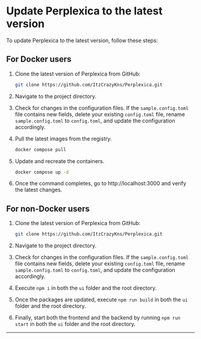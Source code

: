 # Update Perplexica to the latest version

To update Perplexica to the latest version, follow these steps:

## For Docker users

1. Clone the latest version of Perplexica from GitHub:

   ```bash
   git clone https://github.com/ItzCrazyKns/Perplexica.git
   ```

2. Navigate to the project directory.

3. Check for changes in the configuration files. If the `sample.config.toml` file contains new fields, delete your existing `config.toml` file, rename `sample.config.toml` to `config.toml`, and update the configuration accordingly.

4. Pull the latest images from the registry.

   ```bash
   docker compose pull
   ```

5. Update and recreate the containers.

   ```bash
   docker compose up -d
   ```

6. Once the command completes, go to http://localhost:3000 and verify the latest changes.

## For non-Docker users

1. Clone the latest version of Perplexica from GitHub:

   ```bash
   git clone https://github.com/ItzCrazyKns/Perplexica.git
   ```

2. Navigate to the project directory.

3. Check for changes in the configuration files. If the `sample.config.toml` file contains new fields, delete your existing `config.toml` file, rename `sample.config.toml` to `config.toml`, and update the configuration accordingly.

4. Execute `npm i` in both the `ui` folder and the root directory.

5. Once the packages are updated, execute `npm run build` in both the `ui` folder and the root directory.

6. Finally, start both the frontend and the backend by running `npm run start` in both the `ui` folder and the root directory.

---
